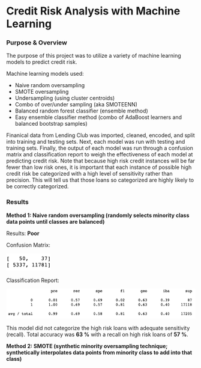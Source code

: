 # Credit Risk Analysis with Machine Learning

### Purpose & Overview
The purpose of this project was to utilize a variety of machine learning models to predict credit risk.

Machine learning models used:
- Naive random oversampling
- SMOTE oversampling
- Undersampling (using cluster centroids)
- Combo of over/under sampling (aka SMOTEENN)
- Balanced random forest classifier (ensemble method)
- Easy ensemble classifier method (combo of AdaBoost learners and balanced bootstrap samples)

Finanical data from Lending Club was imported, cleaned, encoded, and split into training and testing sets. Next, each model was run with testing and training sets. Finally, the output of each model was run through a confusion matrix and classification report to weigh the effectiveness of each model at predicting credit risk. Note that because high risk credit instances will be far fewer than low risk ones, it is important that each instance of possible high credit risk be categorized with a high level of sensitivity rather than precision. This will tell us that those loans so categorized are highly likely to be correctly categorized. 

### Results

**Method 1: Naive random oversampling (randomly selects minority class data points until classes are balanced)**

Results: **Poor**

Confusion Matrix:

![random_oversample_cm](https://github.com/conorwhanson/Credit_Risk_Analysis/blob/main/resources/oversampling_cm.png)

Classification Report:

![random_oversample_classification](https://github.com/conorwhanson/Credit_Risk_Analysis/blob/main/resources/oversampling_imb_class.png)

This model did not categorize the high risk loans with adequate sensitivity (recall). Total accuracy was **63 %** with a recall on high risk loans of **57 %**.

**Method 2: SMOTE (synthetic minority oversampling technique; synthetically interpolates data points from minority class to add into that class)**